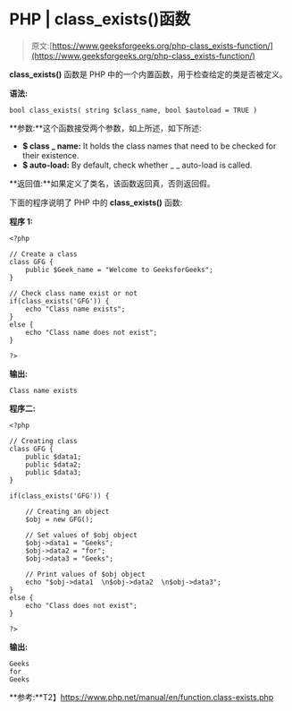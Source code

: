 # PHP | class_exists()函数

> 原文:[https://www.geeksforgeeks.org/php-class_exists-function/](https://www.geeksforgeeks.org/php-class_exists-function/)

**class_exists()** 函数是 PHP 中的一个内置函数，用于检查给定的类是否被定义。

**语法:**

```
bool class_exists( string $class_name, bool $autoload = TRUE )
```

**参数:**这个函数接受两个参数，如上所述，如下所述:

*   **$ class _ name:** It holds the class names that need to be checked for their existence.
*   **$ auto-load:** By default, check whether _ _ auto-load is called.

**返回值:**如果定义了类名，该函数返回真，否则返回假。

下面的程序说明了 PHP 中的 **class_exists()** 函数:

**程序 1:**

```
<?php

// Create a class
class GFG {
    public $Geek_name = "Welcome to GeeksforGeeks"; 
} 

// Check class name exist or not
if(class_exists('GFG')) {
    echo "Class name exists";
}
else {
    echo "Class name does not exist";
}

?>
```

**输出:**

```
Class name exists

```

**程序二:**

```
<?php

// Creating class 
class GFG { 
    public $data1; 
    public $data2; 
    public $data3; 
}

if(class_exists('GFG')) {

    // Creating an object 
    $obj = new GFG();

    // Set values of $obj object 
    $obj->data1 = "Geeks"; 
    $obj->data2 = "for"; 
    $obj->data3 = "Geeks"; 

    // Print values of $obj object 
    echo "$obj->data1  \n$obj->data2  \n$obj->data3"; 
}
else {
    echo "Class does not exist";
}

?>
```

**输出:**

```
Geeks  
for  
Geeks

```

**参考:**T2】https://www.php.net/manual/en/function.class-exists.php